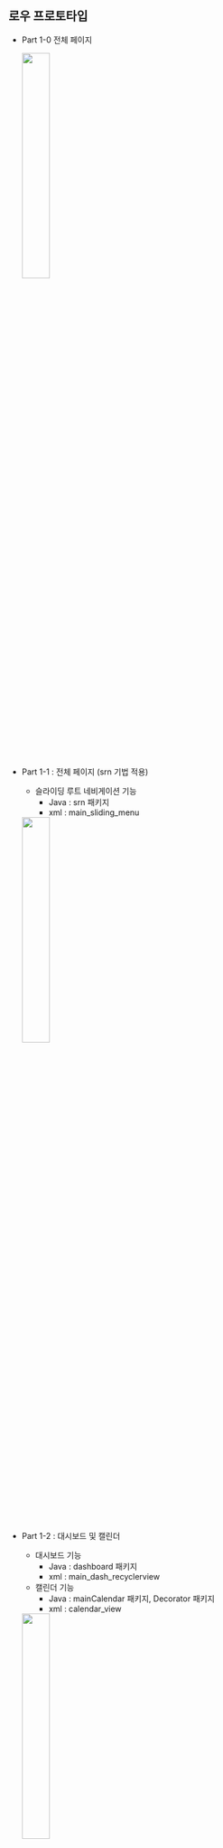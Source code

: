 ## 로우 프로토타입

- Part 1-0 전체 페이지

  <img src="https://user-images.githubusercontent.com/17956765/111074762-f2e14380-8527-11eb-907b-beab475e29a6.jpg" width="32%" height="32%">

- Part 1-1 : 전체 페이지 (srn 기법 적용)
  - 슬라이딩 루트 네비게이션 기능
    - Java : srn 패키지
    - xml : main_sliding_menu  

  <img src="https://user-images.githubusercontent.com/17956765/111292595-add62200-868b-11eb-98de-cd5f149f2ab1.gif" width="32%" height="32%">

- Part 1-2 : 대시보드 및 캘린더
  - 대시보드 기능
    - Java : dashboard 패키지
    - xml : main_dash_recyclerview
  - 캘린더 기능
    - Java : mainCalendar 패키지, Decorator 패키지
    - xml : calendar_view  
  
  <img src="https://user-images.githubusercontent.com/17956765/111982769-b5467100-8b4c-11eb-96c6-cfa9eb9356ac.gif" width="32%" height="32%">
